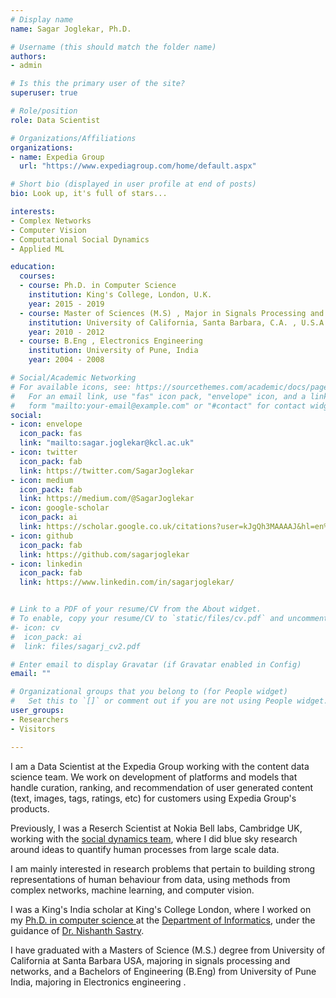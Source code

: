 ```yaml
---
# Display name
name: Sagar Joglekar, Ph.D.

# Username (this should match the folder name)
authors:
- admin

# Is this the primary user of the site?
superuser: true

# Role/position
role: Data Scientist

# Organizations/Affiliations
organizations:
- name: Expedia Group
  url: "https://www.expediagroup.com/home/default.aspx"

# Short bio (displayed in user profile at end of posts)
bio: Look up, it's full of stars... 

interests:
- Complex Networks
- Computer Vision
- Computational Social Dynamics
- Applied ML

education:
  courses:
  - course: Ph.D. in Computer Science
    institution: King's College, London, U.K.
    year: 2015 - 2019
  - course: Master of Sciences (M.S) , Major in Signals Processing and Networks
    institution: University of California, Santa Barbara, C.A. , U.S.A
    year: 2010 - 2012
  - course: B.Eng , Electronics Engineering
    institution: University of Pune, India
    year: 2004 - 2008

# Social/Academic Networking
# For available icons, see: https://sourcethemes.com/academic/docs/page-builder/#icons
#   For an email link, use "fas" icon pack, "envelope" icon, and a link in the
#   form "mailto:your-email@example.com" or "#contact" for contact widget.
social:
- icon: envelope
  icon_pack: fas
  link: "mailto:sagar.joglekar@kcl.ac.uk"
- icon: twitter
  icon_pack: fab
  link: https://twitter.com/SagarJoglekar
- icon: medium
  icon_pack: fab
  link: https://medium.com/@SagarJoglekar
- icon: google-scholar
  icon_pack: ai
  link: https://scholar.google.co.uk/citations?user=kJgQh3MAAAAJ&hl=en%3E
- icon: github
  icon_pack: fab
  link: https://github.com/sagarjoglekar
- icon: linkedin
  icon_pack: fab
  link: https://www.linkedin.com/in/sagarjoglekar/


# Link to a PDF of your resume/CV from the About widget.
# To enable, copy your resume/CV to `static/files/cv.pdf` and uncomment the #lines below. 
#- icon: cv
#  icon_pack: ai
#  link: files/sagarj_cv2.pdf

# Enter email to display Gravatar (if Gravatar enabled in Config)
email: ""

# Organizational groups that you belong to (for People widget)
#   Set this to `[]` or comment out if you are not using People widget.
user_groups:
- Researchers
- Visitors

---
```

I am a Data Scientist at the Expedia Group working with the content data science team. We work on development of platforms and models that handle curation, ranking, and recommendation of user generated content (text, images, tags, ratings, etc) for customers using Expedia Group's products.

Previously, I was a Reserch Scientist at Nokia Bell labs, Cambridge UK, working with the <a href="http://social-dynamics.net/team.html">social dynamics team</a>, where I did blue sky research around ideas to quantify human processes from large scale data.
<p>
I am mainly interested in research problems that pertain to building strong representations of human behaviour from data, using methods from complex networks, machine learning, and computer vision. 
<p> 

I was a King's India scholar at King's College London, where I worked on my <a href="https://kclpure.kcl.ac.uk/portal/en/theses/from-communities-to-crowds(1365a91f-48ae-4071-b46e-f7e253745573).html">Ph.D. in computer science </a> at the <a href="https://kclpure.kcl.ac.uk/portal/en/persons/sagar-joglekar(c955bb8a-f596-4474-98a1-78a1dd9d94ad).html">Department of Informatics</a>, under the guidance of <a href="https://nms.kcl.ac.uk/nishanth.sastry/">Dr. Nishanth Sastry</a>. 
<p>

I have graduated with a Masters of Science (M.S.) degree from University of California at Santa Barbara USA,  majoring in signals processing and networks, and a Bachelors of Engineering (B.Eng) from University of Pune India, majoring in Electronics engineering .
